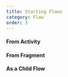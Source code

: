 ```yaml
---
title: Starting Flows
category: Flow
order: 3
---
```


#### From Activity

#### From Fragment

#### As a Child Flow

#### 